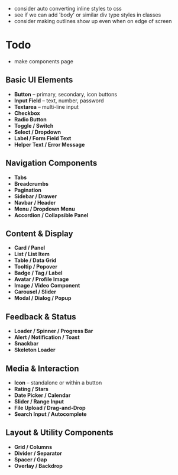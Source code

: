 
- consider auto converting inline styles to css
- see if we can add 'body' or similar div type styles in classes
- consider making outlines show up even when on edge of screen






# Todo
- make components page





## Basic UI Elements
- **Button** – primary, secondary, icon buttons
- **Input Field** – text, number, password
- **Textarea** – multi-line input
- **Checkbox**
- **Radio Button**
- **Toggle / Switch**
- **Select / Dropdown**
- **Label / Form Field Text**
- **Helper Text / Error Message**


## Navigation Components
- **Tabs**
- **Breadcrumbs**
- **Pagination**
- **Sidebar / Drawer**
- **Navbar / Header**
- **Menu / Dropdown Menu**
- **Accordion / Collapsible Panel**


## Content & Display
- **Card / Panel**
- **List / List Item**
- **Table / Data Grid**
- **Tooltip / Popover**
- **Badge / Tag / Label**
- **Avatar / Profile Image**
- **Image / Video Component**
- **Carousel / Slider**
- **Modal / Dialog / Popup**


## Feedback & Status
- **Loader / Spinner / Progress Bar**
- **Alert / Notification / Toast**
- **Snackbar**
- **Skeleton Loader**


## Media & Interaction
- **Icon** – standalone or within a button
- **Rating / Stars**
- **Date Picker / Calendar**
- **Slider / Range Input**
- **File Upload / Drag-and-Drop**
- **Search Input / Autocomplete**


## Layout & Utility Components
- **Grid / Columns**
- **Divider / Separator**
- **Spacer / Gap**
- **Overlay / Backdrop**